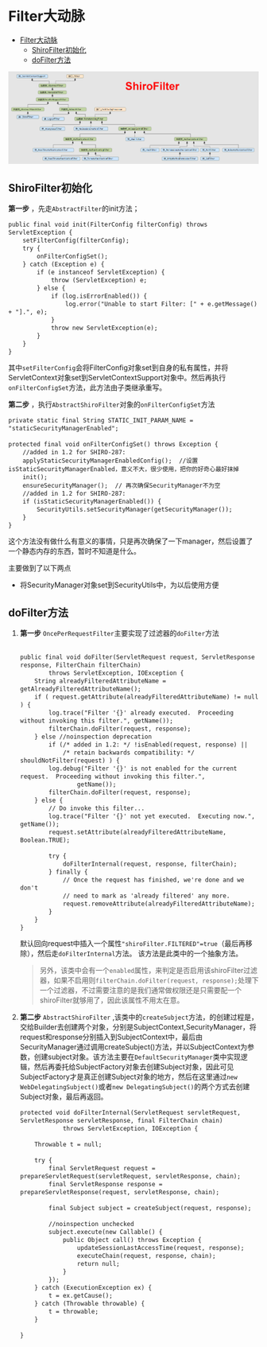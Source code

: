 # Filter大动脉

<!-- TOC -->

- [Filter大动脉](#filter大动脉)
    - [ShiroFilter初始化](#shirofilter初始化)
    - [doFilter方法](#dofilter方法)

<!-- /TOC -->

![Factory](../../img/shiro/ShiroFilter.png)

## ShiroFilter初始化

**第一步** ，先走`AbstractFilter`的init方法；
```
public final void init(FilterConfig filterConfig) throws ServletException {
    setFilterConfig(filterConfig);
    try {
        onFilterConfigSet();
    } catch (Exception e) {
        if (e instanceof ServletException) {
            throw (ServletException) e;
        } else {
            if (log.isErrorEnabled()) {
                log.error("Unable to start Filter: [" + e.getMessage() + "].", e);
            }
            throw new ServletException(e);
        }
    }
}
```
其中`setFilterConfig`会将FilterConfig对象set到自身的私有属性，并将ServletContext对象set到ServletContextSupport对象中。然后再执行`onFilterConfigSet`方法，此方法由子类继承重写。

**第二步** ，执行`AbstractShiroFilter`对象的`onFilterConfigSet`方法

```
private static final String STATIC_INIT_PARAM_NAME = "staticSecurityManagerEnabled";

protected final void onFilterConfigSet() throws Exception {
    //added in 1.2 for SHIRO-287:
    applyStaticSecurityManagerEnabledConfig();  //设置isStaticSecurityManagerEnabled，意义不大，很少使用，把你的好奇心最好抹掉
    init();
    ensureSecurityManager();  // 再次确保SecurityManager不为空
    //added in 1.2 for SHIRO-287:
    if (isStaticSecurityManagerEnabled()) {
        SecurityUtils.setSecurityManager(getSecurityManager());
    }
}
```
这个方法没有做什么有意义的事情，只是再次确保了一下manager，然后设置了一个静态内存的东西，暂时不知道是什么。

主要做到了以下两点
- 将SecurityManager对象set到SecurityUtils中，为以后使用方便


## doFilter方法

1. **第一步** `OncePerRequestFilter`主要实现了过滤器的`doFilter`方法

    ```
    
    public final void doFilter(ServletRequest request, ServletResponse response, FilterChain filterChain)
            throws ServletException, IOException {
        String alreadyFilteredAttributeName = getAlreadyFilteredAttributeName();
        if ( request.getAttribute(alreadyFilteredAttributeName) != null ) {
            log.trace("Filter '{}' already executed.  Proceeding without invoking this filter.", getName());
            filterChain.doFilter(request, response);
        } else //noinspection deprecation
            if (/* added in 1.2: */ !isEnabled(request, response) ||
                /* retain backwards compatibility: */ shouldNotFilter(request) ) {
            log.debug("Filter '{}' is not enabled for the current request.  Proceeding without invoking this filter.",
                    getName());
            filterChain.doFilter(request, response);
        } else {
            // Do invoke this filter...
            log.trace("Filter '{}' not yet executed.  Executing now.", getName());
            request.setAttribute(alreadyFilteredAttributeName, Boolean.TRUE);
    
            try {
                doFilterInternal(request, response, filterChain);
            } finally {
                // Once the request has finished, we're done and we don't
                // need to mark as 'already filtered' any more.
                request.removeAttribute(alreadyFilteredAttributeName);
            }
        }
    }
    ```
    默认回向request中插入一个属性`"shiroFilter.FILTERED"=true`（最后再移除），然后走`doFilterInternal`方法。  该方法是此类中的一个抽象方法。
    > 另外，该类中会有一个`enabled`属性，来判定是否启用该shiroFilter过滤器，如果不启用则`filterChain.doFilter(request, response);`处理下一个过滤器，不过需要注意的是我们通常做权限还是只需要配一个shiroFilter就够用了，因此该属性不用太在意。


2. **第二步** `AbstractShiroFilter`  ,该类中的`createSubject`方法，的创建过程是，交给Builder去创建两个对象，分别是SubjectContext,SecurityManager，将request和response分别插入到SubjectContext中，最后由SecurityManager通过调用createSubject()方法，并以SubjectContext为参数，创建subject对象。该方法主要在`DefaultSecurityManager`类中实现逻辑，然后再委托给SubjectFactory对象去创建Subject对象，因此可见SubjectFactory才是真正创建Subject对象的地方，然后在这里通过`new WebDelegatingSubject()`或者`new DelegatingSubject()`的两个方式去创建Subject对象，最后再返回。
    ```
    protected void doFilterInternal(ServletRequest servletRequest, ServletResponse servletResponse, final FilterChain chain)
                throws ServletException, IOException {
    
        Throwable t = null;
    
        try {
            final ServletRequest request = prepareServletRequest(servletRequest, servletResponse, chain);
            final ServletResponse response = prepareServletResponse(request, servletResponse, chain);
    
            final Subject subject = createSubject(request, response);
    
            //noinspection unchecked
            subject.execute(new Callable() {
                public Object call() throws Exception {
                    updateSessionLastAccessTime(request, response);
                    executeChain(request, response, chain);
                    return null;
                }
            });
        } catch (ExecutionException ex) {
            t = ex.getCause();
        } catch (Throwable throwable) {
            t = throwable;
        }
    
    }
    ```








